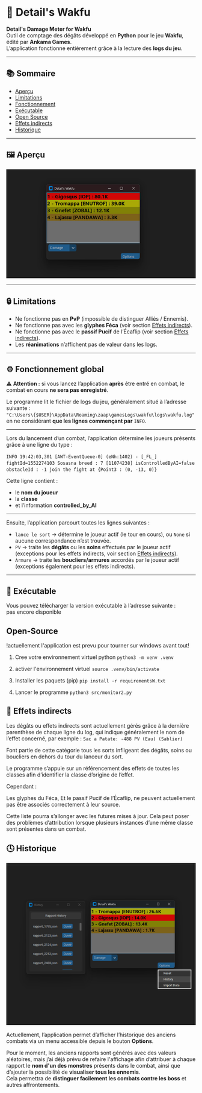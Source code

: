 # 🐉 Detail's Wakfu

**Detail's Damage Meter for Wakfu**  
Outil de comptage des dégâts développé en **Python** pour le jeu **Wakfu**, édité par **Ankama Games**.  
L’application fonctionne entièrement grâce à la lecture des **logs du jeu**.

---

## 📚 Sommaire
- [Aperçu](#-aperçu)
- [Limitations](#-limitations)
- [Fonctionnement](#-fonctionnement-global)
- [Exécutable](#-exécutable)
- [Open Source](#-open-source)
- [Effets indirects](#-effets-indirects)
- [Historique](#-Historique)

---

## 🖼️ Aperçu

![Aperçu de l’application](./assets/Github/MainScreen.png)

---

## 🔒 Limitations

- Ne fonctionne pas en **PvP** (impossible de distinguer Alliés / Ennemis).  
- Ne fonctionne pas avec les **glyphes Féca** (voir section [Effets indirects](#-effets-indirects)).  
- Ne fonctionne pas avec le **passif Pucif** de l’Écaflip (voir section [Effets indirects](#-effets-indirects)).  
- Les **réanimations** n’affichent pas de valeur dans les logs.

---

## ⚙️ Fonctionnement global

⚠️ **Attention :** si vous lancez l’application **après** être entré en combat, le combat en cours **ne sera pas enregistré**.  

Le programme lit le fichier de logs du jeu, généralement situé à l’adresse suivante :  
``"C:\Users\{$USER}\AppData\Roaming\zaap\gamesLogs\wakfu\logs\wakfu.log"`` 
en ne considérant **que les lignes commençant par** `INFO`.

---

Lors du lancement d’un combat, l’application détermine les joueurs présents grâce à une ligne du type :

``INFO 19:42:03,301 [AWT-EventQueue-0] (eNh:1402) - [_FL_] fightId=1552274103 Sosasna breed : 7 [11074238] isControlledByAI=false obstacleId : -1 join the fight at {Point3 : (0, -13, 0)}`` 

Cette ligne contient :
- le **nom du joueur**  
- la **classe**  
- et l’information **controlled_by_AI**

---

Ensuite, l’application parcourt toutes les lignes suivantes :

- `lance le sort` → détermine le joueur actif (le tour en cours), ou `None` si aucune correspondance n’est trouvée.  
- `PV` → traite les **dégâts** ou les **soins** effectués par le joueur actif (exceptions pour les effets indirects, voir section [Effets indirects](#-effets-indirects)).  
- `Armure` → traite les **boucliers/armures** accordés par le joueur actif (exceptions également pour les effets indirects).

--- 


## 💾 Exécutable

Vous pouvez télécharger la version exécutable à l’adresse suivante :  
pas encore disponible 

## Open-Source

!actuellement l'application est prevu pour tourner sur windows avant tout!

1. Cree votre environnement virtuel python 
`python3 -m venv .venv`

2. activer l'environnement virtuel 
`source .venv/bin/activate`

3. Installer les paquets (pip)
`pip install -r requirementsW.txt`

4. Lancer le programme 
`python3 src/monitor2.py`

## 🔁 Effets indirects

Les dégâts ou effets indirects sont actuellement gérés grâce à la dernière parenthèse de chaque ligne du log, qui indique généralement le nom de l’effet concerné, par exemple :
`Sac a Patate: -488 PV (Eau) (Sablier)`

Font partie de cette catégorie tous les sorts infligeant des dégâts, soins ou boucliers en dehors du tour du lanceur du sort.

Le programme s’appuie sur un référencement des effets de toutes les classes afin d’identifier la classe d’origine de l’effet.

Cependant :

Les glyphes du Féca,
Et le passif Pucif de l’Écaflip,
ne peuvent actuellement pas être associés correctement à leur source.

Cette liste pourra s’allonger avec les futures mises à jour.
Cela peut poser des problèmes d’attribution lorsque plusieurs instances d’une même classe sont présentes dans un combat.


## 🕓 Historique

![Aperçu de l'historique](./assets/Github/HistoriqueScreen.png)

Actuellement, l’application permet d’afficher l’historique des anciens combats via un menu accessible depuis le bouton **Options**.

Pour le moment, les anciens rapports sont générés avec des valeurs aléatoires, mais j’ai déjà prévu de refaire l'affichage afin d’attribuer à chaque rapport le **nom d'un des monstres** présents dans le combat, ainsi que d’ajouter la possibilité de **visualiser tous les ennemis**.  
Cela permettra de **distinguer facilement les combats contre les boss** et autres affrontements.
